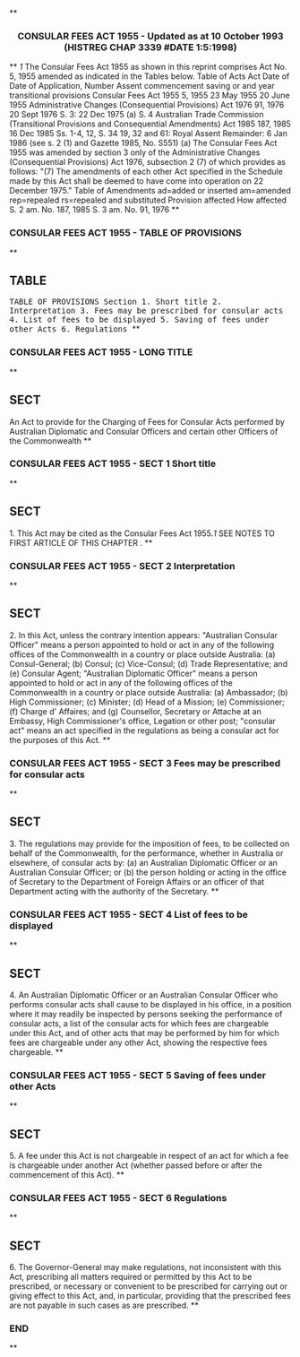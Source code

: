 **<b>

### <center><name>CONSULAR FEES ACT 1955 - Updated as at 10 October 1993 (HISTREG CHAP 3339 #DATE 1:5:1998) </name></center>
</b>** *1* The Consular Fees Act 1955 as shown in this reprint comprises Act No. 5, 1955 amended as indicated in the Tables below.<lf>                                  Table of Acts<lf>     Act              Date of            Date of                Application,<lf>     Number           Assent             commencement           saving or<lf>     and year                                                   transitional<lf>                                                                provisions<lf>     Consular Fees Act 1955<lf>     5, 1955          23 May 1955       20 June 1955<lf>     Administrative Changes (Consequential Provisions) Act 1976<lf>     91, 1976         20 Sept 1976      S. 3: 22 Dec 1975 (a)          S. 4<lf>     Australian Trade Commission (Transitional Provisions and Consequential<lf>     Amendments) Act 1985<lf>     187, 1985        16 Dec 1985       Ss. 1-4, 12,                  S. 34<lf>                                        19, 32 and 61:<lf>                                        Royal Assent<lf>                                        Remainder: 6 Jan 1986<lf>                                        (see s. 2 (1)<lf>                                        and Gazette 1985,<lf>                                        No. S551)<lf>   (a) The Consular Fees Act 1955 was amended by section 3 only of the Administrative Changes (Consequential Provisions) Act 1976, subsection 2 (7) of which provides as follows:<lf>   "(7) The amendments of each other Act specified in the Schedule made by this Act shall be deemed to have come into operation on 22 December 1975."<lf>                                 Table of Amendments<lf>     ad=added or inserted am=amended rep=repealed rs=repealed and substituted<lf>     Provision affected   How affected<lf>     S. 2                 am. No. 187, 1985<lf>     S. 3                 am. No. 91, 1976<lf> </lf></lf></lf></lf></lf></lf></lf></lf></lf></lf></lf></lf></lf></lf></lf></lf></lf></lf></lf></lf></lf></lf></lf></lf></lf></lf>
**<b>

### <name>CONSULAR FEES ACT 1955 - TABLE OF PROVISIONS </name>
</b>** 

## TABLE
<tables> <tt>                    TABLE OF PROVISIONS<lf> Section<lf>     1\.    Short title<lf>     2\.    Interpretation<lf>     3\.    Fees may be prescribed for consular acts<lf>     4\.    List of fees to be displayed<lf>     5\.    Saving of fees under other Acts<lf>     6\.    Regulations<lf> </lf></lf></lf></lf></lf></lf></lf></lf></tt></tables>
**<b>

### <name>CONSULAR FEES ACT 1955 - LONG TITLE </name>
</b>** 

## SECT
<sect>       An Act to provide for the Charging of Fees for Consular Acts<lf>    performed by Australian Diplomatic and Consular Officers and certain<lf>                    other Officers of the Commonwealth<lf> </lf></lf></lf></sect>
**<b>

### <name>CONSULAR FEES ACT 1955 - SECT 1 Short title </name>
</b>** 

## SECT
<sect>   1\. This Act may be cited as the Consular Fees Act 1955.*1* SEE NOTES TO FIRST ARTICLE OF THIS CHAPTER . </sect>
**<b>

### <name>CONSULAR FEES ACT 1955 - SECT 2 Interpretation </name>
</b>** 

## SECT
<sect>   2\. In this Act, unless the contrary intention appears:<lf>   "Australian Consular Officer" means a person appointed to hold or act in any of the following offices of the Commonwealth in a country or place outside Australia:<lf>   (a) Consul-General;<lf>   (b) Consul;<lf>   (c) Vice-Consul;<lf>   (d) Trade Representative; and<lf>   (e) Consular Agent;<lf>   "Australian Diplomatic Officer" means a person appointed to hold or act in any of the following offices of the Commonwealth in a country or place outside Australia:<lf>   (a) Ambassador;<lf>   (b) High Commissioner;<lf>   (c) Minister;<lf>   (d) Head of a Mission;<lf>   (e) Commissioner;<lf>   (f) Charge d' Affaires; and<lf>   (g) Counsellor, Secretary or Attache at an Embassy, High Commissioner's office, Legation or other post;<lf>   "consular act" means an act specified in the regulations as being a consular act for the purposes of this Act. </lf></lf></lf></lf></lf></lf></lf></lf></lf></lf></lf></lf></lf></lf></lf></sect>
**<b>

### <name>CONSULAR FEES ACT 1955 - SECT 3 Fees may be prescribed for consular acts </name>
</b>** 

## SECT
<sect>   3\. The regulations may provide for the imposition of fees, to be collected on behalf of the Commonwealth, for the performance, whether in Australia or elsewhere, of consular acts by:<lf>   (a) an Australian Diplomatic Officer or an Australian Consular Officer; or<lf>   (b) the person holding or acting in the office of Secretary to the Department of Foreign Affairs or an officer of that Department acting with the authority of the Secretary. </lf></lf></sect>
**<b>

### <name>CONSULAR FEES ACT 1955 - SECT 4 List of fees to be displayed </name>
</b>** 

## SECT
<sect>   4\. An Australian Diplomatic Officer or an Australian Consular Officer who performs consular acts shall cause to be displayed in his office, in a position where it may readily be inspected by persons seeking the performance of consular acts, a list of the consular acts for which fees are chargeable under this Act, and of other acts that may be performed by him for which fees are chargeable under any other Act, showing the respective fees chargeable. </sect>
**<b>

### <name>CONSULAR FEES ACT 1955 - SECT 5 Saving of fees under other Acts </name>
</b>** 

## SECT
<sect>   5\. A fee under this Act is not chargeable in respect of an act for which a fee is chargeable under another Act (whether passed before or after the commencement of this Act). </sect>
**<b>

### <name>CONSULAR FEES ACT 1955 - SECT 6 Regulations </name>
</b>** 

## SECT
<sect>   6\. The Governor-General may make regulations, not inconsistent with this Act, prescribing all matters required or permitted by this Act to be prescribed, or necessary or convenient to be prescribed for carrying out or giving effect to this Act, and, in particular, providing that the prescribed fees are not payable in such cases as are prescribed. </sect>
**<b>

### <name>END </name>
</b>** 
